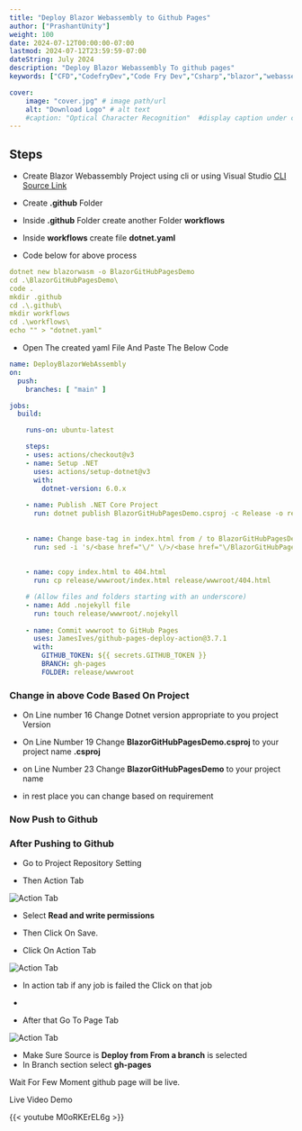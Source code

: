 ```yaml
---
title: "Deploy Blazor Webassembly to Github Pages"
author: ["PrashantUnity"]
weight: 100
date: 2024-07-12T00:00:00-07:00
lastmod: 2024-07-12T23:59:59-07:00
dateString: July 2024
description: "Deploy Blazor Webassembly To github pages" 
keywords: ["CFD","CodefryDev","Code Fry Dev","Csharp","blazor","webassembly" ]

cover:
    image: "cover.jpg" # image path/url
    alt: "Download Logo" # alt text
    #caption: "Optical Character Recognition"  #display caption under cover 
---
```



## Steps

- Create Blazor Webassembly Project using cli or using Visual Studio [CLI Source Link](https://learn.microsoft.com/en-us/aspnet/core/blazor/tooling?view=aspnetcore-8.0&pivots=cli)
- Create **.github** Folder
- Inside **.github** Folder create another Folder **workflows**
- Inside **workflows** create file **dotnet.yaml**

- Code below for above process

```yaml
dotnet new blazorwasm -o BlazorGitHubPagesDemo
cd .\BlazorGitHubPagesDemo\
code .
mkdir .github
cd .\.github\
mkdir workflows
cd .\workflows\
echo "" > "dotnet.yaml"
```

- Open The created yaml File And Paste The Below Code


```yaml
name: DeployBlazorWebAssembly
on:
  push:
    branches: [ "main" ] 

jobs:
  build:

    runs-on: ubuntu-latest

    steps:
    - uses: actions/checkout@v3
    - name: Setup .NET
      uses: actions/setup-dotnet@v3
      with:
        dotnet-version: 6.0.x
        
    - name: Publish .NET Core Project
      run: dotnet publish BlazorGitHubPagesDemo.csproj -c Release -o release --nologo
    
 
    - name: Change base-tag in index.html from / to BlazorGitHubPagesDemo
      run: sed -i 's/<base href="\/" \/>/<base href="\/BlazorGitHubPagesDemo\/" \/>/g' release/wwwroot/index.html
    
 
    - name: copy index.html to 404.html
      run: cp release/wwwroot/index.html release/wwwroot/404.html

    # (Allow files and folders starting with an underscore)
    - name: Add .nojekyll file
      run: touch release/wwwroot/.nojekyll
      
    - name: Commit wwwroot to GitHub Pages
      uses: JamesIves/github-pages-deploy-action@3.7.1
      with:
        GITHUB_TOKEN: ${{ secrets.GITHUB_TOKEN }}
        BRANCH: gh-pages
        FOLDER: release/wwwroot
```

### Change in above Code Based On Project


- On Line number 16 Change Dotnet version appropriate to you project Version

- On Line Number 19 Change **BlazorGitHubPagesDemo.csproj** to your project name **.csproj**

- on Line Number 23 Change **BlazorGitHubPagesDemo** to your project name

- in rest place you can change based on requirement

### Now Push to Github

### After Pushing to Github

- Go to Project Repository Setting

- Then Action Tab

![Action Tab](./action.png)

- Select **Read and write permissions**

- Then Click On Save.

- Click On Action Tab

![Action Tab](./action.png)

- In action tab if any job is failed the Click on that job
- 

- After that Go To Page Tab 

![Action Tab](./page.png)

- Make Sure Source is **Deploy from From a branch** is selected
- In Branch section select **gh-pages**


Wait For Few Moment github page will be live.

Live Video Demo

{{< youtube M0oRKErEL6g >}}